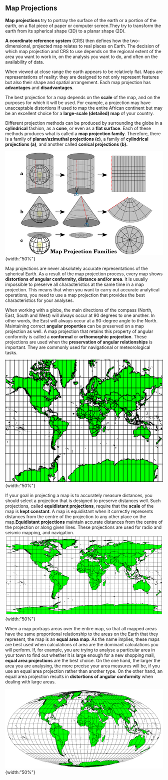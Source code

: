 ## Map Projections
**Map projections** try to portray the surface of the earth or a portion of the earth, on a flat piece of paper or computer screen.They try to transform the earth from its spherical shape (3D) to a planar shape (2D).

**A coordinate reference system** (CRS) then defines how the two-dimensional, projected map relates to real places on Earth. The decision of which map projection and CRS to use depends on the regional extent of the area you want to work in, on the analysis you want to do, and often on the availability of data.

When viewed at close range the earth appears to be relatively flat. Maps are representations of reality: they are designed to not only represent features but also their shape and spatial arrangement. Each map projection has **advantages** and **disadvantages**.

The best projection for a map depends on the **scale** of the map, and on the purposes for which it will be used. For example, a projection may have unacceptable distortions if used to map the entire African continent but may be an excellent choice for a **large-scale (detailed) map** of your country.

Different projection methods can be produced by surrounding the globe in a **cylindrical** fashion, as a **cone**, or even as a **flat surface**. Each of these methods produces what is called a **map projection family**. Therefore, there is a family of **planar/azimuthal projections (c)**, a family of **cylindrical projections (a)**, and another called **conical projections (b).**

![Map Projection Families](../../../images/Map_projection_families.png){width:"50%"}

Map projections are never absolutely accurate representations of the spherical Earth. As a result of the map projection process, every map shows **distortions of angular conformity, distance and/or area**. It is usually impossible to preserve all characteristics at the same time in a map projection. This means that when you want to carry out accurate analytical operations, you need to use a map projection that provides the best characteristics for your analyses.

When working with a globe, the main directions of the compass (North, East, South and West) will always occur at 90 degrees to one another. In other words, the East will always occur at a 90-degree angle to the North. Maintaining correct **angular properties** can be preserved on a map projection as well. A map projection that retains this property of angular conformity is called a **conformal** or **orthomorphic projection**. These projections are used when the **preservation of angular relationships** is important. They are commonly used for navigational or meteorological tasks.

![Conformal map projection](../../../images/Orthomorphic_map_projection.png){width:"50%"}

If your goal in projecting a map is to accurately measure distances, you should select a projection that is designed to preserve distances well. Such projections, called **equidistant projections**, require that the **scale** of the map is **kept constant**. A map is equidistant when it correctly represents distances from the centre of the projection to any other place on the map.**Equidistant projections** maintain accurate distances from the centre of the projection or along given lines. These projections are used for radio and seismic mapping, and navigation.
![Equidistant map projection](../../../images/Equidistant_map_projection.png){width:"50%"}

When a map portrays areas over the entire map, so that all mapped areas have the same proportional relationship to the areas on the Earth that they represent, the map is an **equal area map**. As the name implies, these maps are best used when calculations of area are the dominant calculations you will perform. If, for example, you are trying to analyse a particular area in your town to find out whether it is large enough for a new shopping mall, **equal area projections** are the best choice. On the one hand, the larger the area you are analysing, the more precise your area measures will be, if you use an equal area projection rather than another type. On the other hand, an equal area projection results in **distortions of angular conformity** when dealing with large areas.

![Equal area map projection](../../../images/Equal_area_map_projection.png){width:"50%"}